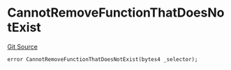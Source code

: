 # CannotRemoveFunctionThatDoesNotExist
[Git Source](https://github.com/thrackle-io/tron/blob/f405cfa7d52aca0d1bdf3d82da9748579a0bb635/src/protocol/economic/ruleProcessor/RuleProcessorDiamondLib.sol)


```solidity
error CannotRemoveFunctionThatDoesNotExist(bytes4 _selector);
```

